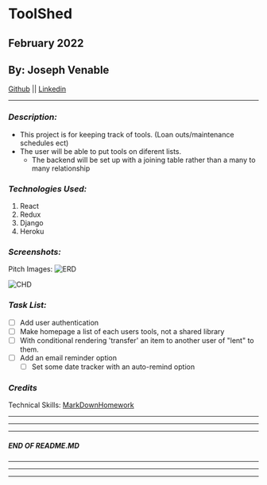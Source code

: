 # ToolShed
## February 2022
## By: Joseph Venable
[Github](https://github.com/JJVenable) ||
[Linkedin](https://www.linkedin.com/in/jjvenable/)
***

### ***Description:***
* This project is for keeping track of tools. (Loan outs/maintenance schedules ect)
* The user will be able to put tools on diferent lists.
  * The backend will be set up with a joining table rather than a many to many relationship

### ***Technologies Used:***
1. React
2. Redux
3. Django
4. Heroku

### ***Screenshots:***


Pitch Images:
![ERD](https://i.imgur.com/L7bgt9k.png)

![CHD](https://i.imgur.com/LCRunqF.png)


### ***Task List:***
- [ ] Add user authentication
- [ ] Make homepage a list of each users tools, not a shared library
- [ ] With conditional rendering 'transfer' an item to another user of "lent" to them.
- [ ] Add an email reminder option
  - [ ] Set some date tracker with an auto-remind option

### ***Credits***

Technical Skills:
[MarkDownHomework](https://github.com/JJVenable/u1_hw_markdown)


---
---
---
#####  END OF README.MD
---
---
---

